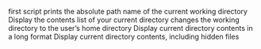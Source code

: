 first script prints the absolute path name of the current working directory
Display the contents list of your current directory
changes the working directory to the user’s home directory
Display current directory contents in a long format
Display current directory contents, including hidden files 

